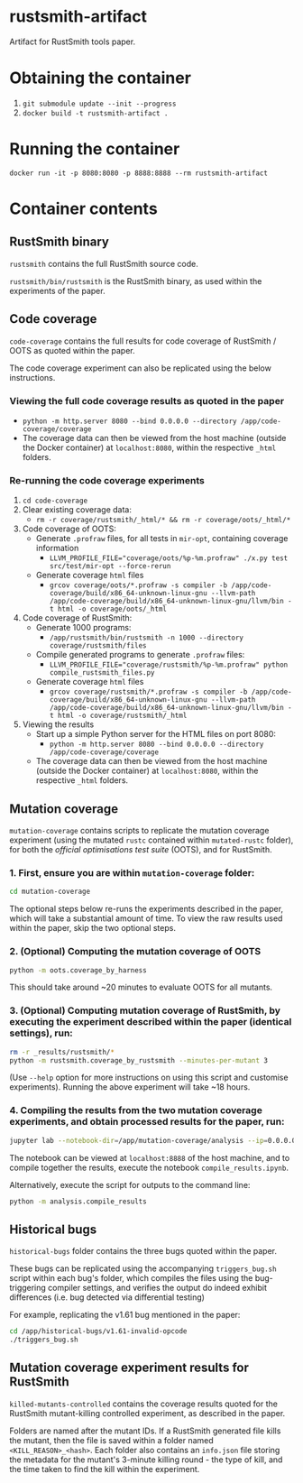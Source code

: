 # rustsmith-artifact
Artifact for RustSmith tools paper.

# Obtaining the container
1. `git submodule update --init --progress`
2. `docker build -t rustsmith-artifact .`

# Running the container
`docker run -it -p 8080:8080 -p 8888:8888 --rm rustsmith-artifact`

# Container contents

## RustSmith binary
`rustsmith` contains the full RustSmith source code.

`rustsmith/bin/rustsmith` is the RustSmith binary, as used within the experiments of the paper.

## Code coverage
`code-coverage` contains the full results for code coverage of RustSmith / OOTS as quoted within the paper. 

The code coverage experiment can also be replicated using the below instructions.

### Viewing the full code coverage results as quoted in the paper
- `python -m http.server 8080 --bind 0.0.0.0 --directory /app/code-coverage/coverage`
- The coverage data can then be viewed from the host machine (outside the Docker container) at `localhost:8080`, within the respective `_html` folders.

### Re-running the code coverage experiments
1. `cd code-coverage` 
2. Clear existing coverage data:
    - `rm -r coverage/rustsmith/_html/* && rm -r coverage/oots/_html/*`
3. Code coverage of OOTS:
    - Generate `.profraw` files, for all tests in `mir-opt`, containing coverage information
        - `LLVM_PROFILE_FILE="coverage/oots/%p-%m.profraw" ./x.py test src/test/mir-opt --force-rerun`
    - Generate coverage `html` files
        - `grcov coverage/oots/*.profraw -s compiler -b /app/code-coverage/build/x86_64-unknown-linux-gnu --llvm-path /app/code-coverage/build/x86_64-unknown-linux-gnu/llvm/bin -t html -o coverage/oots/_html`
4. Code coverage of RustSmith:
    - Generate 1000 programs:
        - `/app/rustsmith/bin/rustsmith -n 1000 --directory coverage/rustsmith/files`
    - Compile generated programs to generate `.profraw` files:
        - `LLVM_PROFILE_FILE="coverage/rustsmith/%p-%m.profraw" python compile_rustsmith_files.py`
    - Generate coverage `html` files
        - `grcov coverage/rustsmith/*.profraw -s compiler -b /app/code-coverage/build/x86_64-unknown-linux-gnu --llvm-path /app/code-coverage/build/x86_64-unknown-linux-gnu/llvm/bin -t html -o coverage/rustsmith/_html`
5. Viewing the results
    - Start up a simple Python server for the HTML files on port 8080:
        - `python -m http.server 8080 --bind 0.0.0.0 --directory /app/code-coverage/coverage`
    - The coverage data can then be viewed from the host machine (outside the Docker container) at `localhost:8080`, within the respective `_html` folders.

## Mutation coverage
`mutation-coverage` contains scripts to replicate the mutation coverage experiment (using the mutated `rustc` contained within `mutated-rustc` folder), for both the _official optimisations test suite_ (OOTS), and for RustSmith.

### 1. First, ensure you are within `mutation-coverage` folder:
```bash
cd mutation-coverage
```

The optional steps below re-runs the experiments described in the paper, which will take a substantial amount of time. To view the raw results used within the paper, skip the two optional steps.

### 2. (Optional) Computing the mutation coverage of OOTS
```bash
python -m oots.coverage_by_harness
```
This should take around ~20 minutes to evaluate OOTS for all mutants.

### 3. (Optional) Computing mutation coverage of RustSmith, by executing the experiment described within the paper (identical settings), run:
```bash
rm -r _results/rustsmith/*
python -m rustsmith.coverage_by_rustsmith --minutes-per-mutant 3
```
(Use `--help` option for more instructions on using this script and customise experiments). Running the above experiment will take ~18 hours.

### 4. Compiling the results from the two mutation coverage experiments, and obtain processed results for the paper, run:
```bash
jupyter lab --notebook-dir=/app/mutation-coverage/analysis --ip=0.0.0.0 --port=8888 --allow-root
```
The notebook can be viewed at `localhost:8888` of the host machine, and to compile together the results, execute the notebook `compile_results.ipynb`.

Alternatively, execute the script for outputs to the command line:
```bash
python -m analysis.compile_results
```

## Historical bugs
`historical-bugs` folder contains the three bugs quoted within the paper.

These bugs can be replicated using the accompanying `triggers_bug.sh` script within each bug's folder, which compiles the files using the bug-triggering compiler settings, and verifies the output do indeed exhibit differences (i.e. bug detected via differential testing)

For example, replicating the v1.61 bug mentioned in the paper:
```bash
cd /app/historical-bugs/v1.61-invalid-opcode
./triggers_bug.sh
```

## Mutation coverage experiment results for RustSmith
`killed-mutants-controlled` contains the coverage results quoted for the RustSmith mutant-killing controlled experiment, as described in the paper.

Folders are named after the mutant IDs. If a RustSmith generated file kills the mutant, then the file is saved within a folder named `<KILL_REASON>_<hash>`. Each folder also contains an `info.json` file storing the metadata for the mutant's 3-minute killing round - the type of kill, and the time taken to find the kill within the experiment.